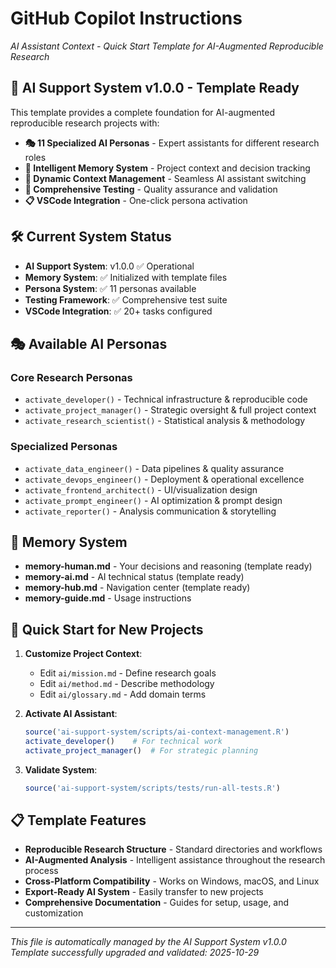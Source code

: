 # GitHub Copilot Instructions

*AI Assistant Context - Quick Start Template for AI-Augmented Reproducible Research*

## 🚀 AI Support System v1.0.0 - Template Ready

This template provides a complete foundation for AI-augmented reproducible research projects with:

- **🎭 11 Specialized AI Personas** - Expert assistants for different research roles
- **🧠 Intelligent Memory System** - Project context and decision tracking  
- **🔄 Dynamic Context Management** - Seamless AI assistant switching
- **🧪 Comprehensive Testing** - Quality assurance and validation
- **📋 VSCode Integration** - One-click persona activation

## 🛠️ **Current System Status**

- **AI Support System**: v1.0.0 ✅ Operational
- **Memory System**: ✅ Initialized with template files
- **Persona System**: ✅ 11 personas available
- **Testing Framework**: ✅ Comprehensive test suite
- **VSCode Integration**: ✅ 20+ tasks configured

## 🎭 **Available AI Personas**

### **Core Research Personas**
- `activate_developer()` - Technical infrastructure & reproducible code
- `activate_project_manager()` - Strategic oversight & full project context
- `activate_research_scientist()` - Statistical analysis & methodology

### **Specialized Personas**
- `activate_data_engineer()` - Data pipelines & quality assurance
- `activate_devops_engineer()` - Deployment & operational excellence
- `activate_frontend_architect()` - UI/visualization design
- `activate_prompt_engineer()` - AI optimization & prompt design
- `activate_reporter()` - Analysis communication & storytelling

## 🧠 **Memory System**

- **memory-human.md** - Your decisions and reasoning (template ready)
- **memory-ai.md** - AI technical status (template ready)
- **memory-hub.md** - Navigation center (template ready)
- **memory-guide.md** - Usage instructions

## 🚀 **Quick Start for New Projects**

1. **Customize Project Context**:
   - Edit `ai/mission.md` - Define research goals
   - Edit `ai/method.md` - Describe methodology
   - Edit `ai/glossary.md` - Add domain terms

2. **Activate AI Assistant**:
   ```r
   source('ai-support-system/scripts/ai-context-management.R')
   activate_developer()    # For technical work
   activate_project_manager()  # For strategic planning
   ```

3. **Validate System**:
   ```r
   source('ai-support-system/scripts/tests/run-all-tests.R')
   ```

## 📋 **Template Features**

- **Reproducible Research Structure** - Standard directories and workflows
- **AI-Augmented Analysis** - Intelligent assistance throughout the research process
- **Cross-Platform Compatibility** - Works on Windows, macOS, and Linux
- **Export-Ready AI System** - Easily transfer to new projects
- **Comprehensive Documentation** - Guides for setup, usage, and customization

---

*This file is automatically managed by the AI Support System v1.0.0*  
*Template successfully upgraded and validated: 2025-10-29*